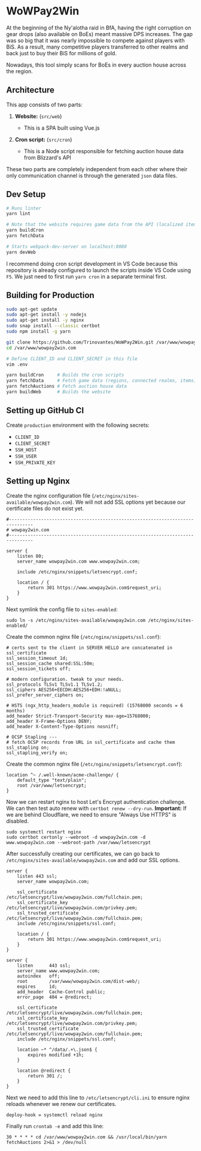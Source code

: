 # WoWPay2Win

At the beginning of the Ny'alotha raid in BfA, having the right corruption on gear drops (also available on BoEs) meant massive DPS increases. The gap was so big that it was nearly impossible to compete against players with BiS. As a result, many competitive players transferred to other realms and back just to buy their BiS for millions of gold.

Nowadays, this tool simply scans for BoEs in every auction house across the region.

## Architecture

This app consists of two parts:

1. **Website:** (`src/web`)
    - This is a SPA built using Vue.js

2. **Cron script:** (`src/cron`)
    - This is a Node script responsible for fetching auction house data from Blizzard's API

These two parts are completely independent from each other where their only communication channel is through the generated `json` data files.

## Dev Setup

```bash
# Runs linter
yarn lint

# Note that the website requires game data from the API (localized item names and icon files) before it can be properly built
yarn buildCron
yarn fetchData

# Starts webpack-dev-server on localhost:8080
yarn devWeb
```

I recommend doing cron script development in VS Code because this repository is already configured to launch the scripts inside VS Code using `F5`. We just need to first run `yarn cron` in a separate terminal first.

## Building for Production

```bash
sudo apt-get update
sudo apt-get install -y nodejs
sudo apt-get install -y nginx
sudo snap install --classic certbot
sudo npm install -g yarn

git clone https://github.com/Trinovantes/WoWPay2Win.git /var/www/wowpay2win.com
cd /var/www/wowpay2win.com

# Define CLIENT_ID and CLIENT_SECRET in this file
vim .env

yarn buildCron     # Builds the cron scripts
yarn fetchData     # Fetch game data (regions, connected realms, items)
yarn fetchAuctions # Fetch auction house data
yarn buildWeb      # Builds the website
```

## Setting up GitHub CI

Create `production` environment with the following secrets:
- `CLIENT_ID`
- `CLIENT_SECRET`
- `SSH_HOST`
- `SSH_USER`
- `SSH_PRIVATE_KEY`

## Setting up Nginx

Create the nginx configuration file (`/etc/nginx/sites-available/wowpay2win.com`). We will not add SSL options yet because our certificate files do not exist yet.
```
#-------------------------------------------------------------------------------
# wowpay2win.com
#-------------------------------------------------------------------------------

server {
    listen 80;
    server_name wowpay2win.com www.wowpay2win.com;

    include /etc/nginx/snippets/letsencrypt.conf;

    location / {
        return 301 https://www.wowpay2win.com$request_uri;
    }
}
```

Next symlink the config file to `sites-enabled`:
```
sudo ln -s /etc/nginx/sites-available/wowpay2win.com /etc/nginx/sites-enabled/
```

Create the common nginx file (`/etc/nginx/snippets/ssl.conf`):
```
# certs sent to the client in SERVER HELLO are concatenated in ssl_certificate
ssl_session_timeout 1d;
ssl_session_cache shared:SSL:50m;
ssl_session_tickets off;

# modern configuration. tweak to your needs.
ssl_protocols TLSv1 TLSv1.1 TLSv1.2;
ssl_ciphers AES256+EECDH:AES256+EDH:!aNULL;
ssl_prefer_server_ciphers on;

# HSTS (ngx_http_headers_module is required) (15768000 seconds = 6 months)
add_header Strict-Transport-Security max-age=15768000;
add_header X-Frame-Options DENY;
add_header X-Content-Type-Options nosniff;

# OCSP Stapling ---
# fetch OCSP records from URL in ssl_certificate and cache them
ssl_stapling on;
ssl_stapling_verify on;
```

Create the common nginx file (`/etc/nginx/snippets/letsencrypt.conf`):
```
location ^~ /.well-known/acme-challenge/ {
    default_type "text/plain";
    root /var/www/letsencrypt;
}
```

Now we can restart nginx to host Let's Encrypt authentication challenge. We can then test auto renew with `certbot renew --dry-run`. **Important:** If we are behind Cloudflare, we need to ensure "Always Use HTTPS" is disabled.
```
sudo systemctl restart nginx
sudo certbot certonly --webroot -d wowpay2win.com -d www.wowpay2win.com --webroot-path /var/www/letsencrypt
```

After successfully creating our certificates, we can go back to `/etc/nginx/sites-available/wowpay2win.com` and add our SSL options.
```
server {
    listen 443 ssl;
    server_name wowpay2win.com;

    ssl_certificate /etc/letsencrypt/live/wowpay2win.com/fullchain.pem;
    ssl_certificate_key /etc/letsencrypt/live/wowpay2win.com/privkey.pem;
    ssl_trusted_certificate /etc/letsencrypt/live/wowpay2win.com/fullchain.pem;
    include /etc/nginx/snippets/ssl.conf;

    location / {
        return 301 https://www.wowpay2win.com$request_uri;
    }
}

server {
    listen      443 ssl;
    server_name www.wowpay2win.com;
    autoindex   off;
    root        /var/www/wowpay2win.com/dist-web/;
    expires     1d;
    add_header  Cache-Control public;
    error_page  404 = @redirect;

    ssl_certificate /etc/letsencrypt/live/wowpay2win.com/fullchain.pem;
    ssl_certificate_key /etc/letsencrypt/live/wowpay2win.com/privkey.pem;
    ssl_trusted_certificate /etc/letsencrypt/live/wowpay2win.com/fullchain.pem;
    include /etc/nginx/snippets/ssl.conf;

    location ~* ^/data/.+\.json$ {
        expires modified +1h;
    }

    location @redirect {
        return 301 /;
    }
}
```

Next we need to add this line to `/etc/letsencrypt/cli.ini` to ensure nginx reloads whenever we renew our certificates.
```
deploy-hook = systemctl reload nginx
```

Finally run `crontab -e` and add this line:
```
30 * * * * cd /var/www/wowpay2win.com && /usr/local/bin/yarn fetchAuctions 2>&1 > /dev/null
```
